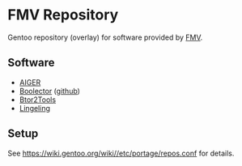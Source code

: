 # FMV Repository

Gentoo repository (overlay) for software provided by [FMV](http://fmv.jku.at/).

## Software

* [AIGER](http://fmv.jku.at/aiger)
* [Boolector](http://fmv.jku.at/boolector) ([github](https://github.com/Boolector/boolector))
* [Btor2Tools](https://github.com/Boolector/btor2tools)
* [Lingeling](http://fmv.jku.at/lingeling)

## Setup

See https://wiki.gentoo.org/wiki//etc/portage/repos.conf for details.
